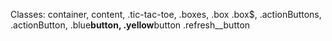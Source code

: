 Classes:
container, content, .tic-tac-toe, .boxes, .box .box$, .actionButtons, .actionButton, .blue**button, .yellow**button .refresh\_\_button
